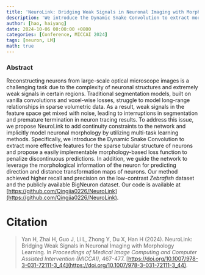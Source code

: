```yaml
---
title: 'NeuroLink: Bridging Weak Signals in Neuronal Imaging with Morphology Learning'
description: 'We introduce the Dynamic Snake Convolution to extract more effective features for the sparse tubular structure of neurons and propose a easily implementable morphology-based loss function to penalize discontinuous predictions.'
author: [hao, haiyang]
date: 2024-10-06 00:00:00 +0800
categories: [Conference, MICCAI 2024]
tags: [neuron, LM]
math: true
---
```


### Abstract

Reconstructing neurons from large-scale optical microscope images is a challenging task due to the complexity of neuronal structures and extremely weak signals in certain regions. Traditional segmentation models, built on vanilla convolutions and voxel-wise losses, struggle to model long-range relationships in sparse volumetric data. As a result, weak signals in the feature space get mixed with noise, leading to interruptions in segmentation and premature termination in neuron tracing results. To address this issue, we propose NeuroLink to add continuity constraints to the network and implicitly model neuronal morphology by utilizing multi-task learning methods. Specifically, we introduce the Dynamic Snake Convolution to extract more effective features for the sparse tubular structure of neurons and propose a easily implementable morphology-based loss function to penalize discontinuous predictions. In addition, we guide the network to leverage the morphological information of the neuron for predicting direction and distance transformation maps of neurons. Our method achieved higher recall and precision on the low-contrast *Zebrafish* dataset and the publicly available BigNeuron dataset. Our code is available at [https://github.com/Qingjia0226/NeuroLink](https://github.com/Qingjia0226/NeuroLink).


# Citation

> Yan H, Zhai H, Guo J, Li L, Zhong Y, Du X, Han H (2024). NeuroLink: Bridging Weak Signals in Neuronal Imaging with Morphology Learning. In *Proceedings of Medical Image Computing and Computer Assisted Intervention (MICCAI)*, 467-477. [https://doi.org/10.1007/978-3-031-72111-3_44](https://doi.org/10.1007/978-3-031-72111-3_44).
>